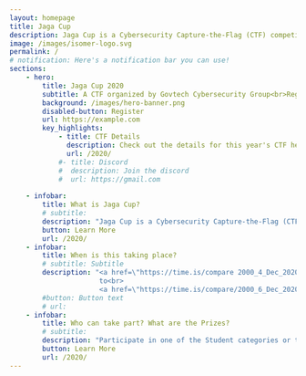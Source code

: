 ```yaml
---
layout: homepage
title: Jaga Cup
description: Jaga Cup is a Cybersecurity Capture-the-Flag (CTF) competition organized by Govtech Cybersecurity Group.
image: /images/isomer-logo.svg
permalink: /
# notification: Here's a notification bar you can use!
sections:
    - hero:
        title: Jaga Cup 2020
        subtitle: A CTF organized by Govtech Cybersecurity Group<br>Registration coming soon!
        background: /images/hero-banner.png
        disabled-button: Register
        url: https://example.com
        key_highlights:
            - title: CTF Details
              description: Check out the details for this year's CTF here
              url: /2020/
            #- title: Discord
            #  description: Join the discord 
            #  url: https://gmail.com
    
    - infobar:
        title: What is Jaga Cup?
        # subtitle: 
        description: "Jaga Cup is a Cybersecurity Capture-the-Flag (CTF) competition organized by Govtech Cybersecurity Group. "
        button: Learn More
        url: /2020/
    - infobar:
        title: When is this taking place?
        # subtitle: Subtitle
        description: "<a href=\"https://time.is/compare 2000_4_Dec_2020_in_SGT\">4th December 2020 8pm UTC+08</a><br>
                      to<br>
                      <a href=\"https://time.is/compare/2000_6_Dec_2020_in_SGT\">6th December 2020 8pm UTC+08</a>"
        #button: Button text
        # url:
    - infobar:
        title: Who can take part? What are the Prizes?
        # subtitle: 
        description: "Participate in one of the Student categories or the Open category<br>Form a team of 3 to 4 people, including at least 1 Singaporean<br>There are attractive cash prizes to be won for all categories, click on the link below to find out more!"
        button: Learn More
        url: /2020/
---
```

